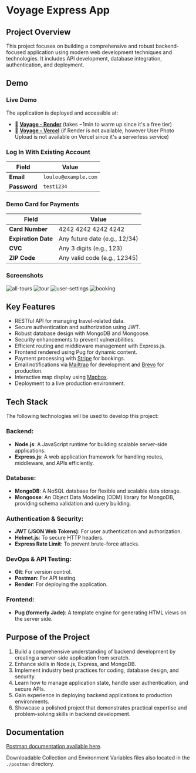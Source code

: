 # Voyage Express App

## Project Overview

This project focuses on building a comprehensive and robust backend-focused application using modern web development techniques and technologies. It includes API development, database integration, authentication, and deployment.

## Demo

### Live Demo

The application is deployed and accessible at:

- 🔗 **[Voyage - Render](https://voyage-3l5r.onrender.com/)** (takes ~1min to warm up since it's a free tier)
- 🔗 **[Voyage - Vercel](https://voyage-hazel.vercel.app/)** (if Render is not available, however User Photo Upload is not available on Vercel since it's a serverless service)

### Log In With Existing Account

| Field        | Value                |
| ------------ | -------------------- |
| **Email**    | `loulou@example.com` |
| **Password** | `test1234`           |

### Demo Card for Payments

| Field               | Value                         |
| ------------------- | ----------------------------- |
| **Card Number**     | 4242 4242 4242 4242           |
| **Expiration Date** | Any future date (e.g., 12/34) |
| **CVC**             | Any 3 digits (e.g., 123)      |
| **ZIP Code**        | Any valid code (e.g., 12345)  |

### Screenshots

![all-tours](./public/demo/all-tours-min.png)
![tour](./public/demo/tour-min.png)
![user-settings](./public/demo/user-settings-min.png)
![booking](./public/demo/booking-min.png)

## Key Features

- RESTful API for managing travel-related data.
- Secure authentication and authorization using JWT.
- Robust database design with MongoDB and Mongoose.
- Security enhancements to prevent vulnerabilities.
- Efficient routing and middleware management with Express.js.
- Frontend rendered using Pug for dynamic content.
- Payment processing with [Stripe](https://stripe.com/) for bookings.
- Email notifications via [Mailtrap](https://mailtrap.io/) for development and [Brevo](https://www.brevo.com/) for production.
- Interactive map display using [Mapbox](https://www.mapbox.com/).
- Deployment to a live production environment.

## Tech Stack

The following technologies will be used to develop this project:

### Backend:

- **Node.js**: A JavaScript runtime for building scalable server-side applications.
- **Express.js**: A web application framework for handling routes, middleware, and APIs efficiently.

### Database:

- **MongoDB**: A NoSQL database for flexible and scalable data storage.
- **Mongoose**: An Object Data Modeling (ODM) library for MongoDB, providing schema validation and query building.

### Authentication & Security:

- **JWT (JSON Web Tokens)**: For user authentication and authorization.
- **Helmet.js**: To secure HTTP headers.
- **Express Rate Limit**: To prevent brute-force attacks.

### DevOps & API Testing:

- **Git**: For version control.
- **Postman**: For API testing.
- **Render**: For deploying the application.

### Frontend:

- **Pug (formerly Jade)**: A template engine for generating HTML views on the server side.

## Purpose of the Project

1. Build a comprehensive understanding of backend development by creating a server-side application from scratch.
2. Enhance skills in Node.js, Express, and MongoDB.
3. Implement industry best practices for coding, database design, and security.
4. Learn how to manage application state, handle user authentication, and secure APIs.
5. Gain experience in deploying backend applications to production environments.
6. Showcase a polished project that demonstrates practical expertise and problem-solving skills in backend development.

## Documentation

[Postman documentation available here](https://www.postman.com/winter-spaceship-900256/voyage/collection/rpifg12/voyage-travel-app).

Downloadable Collection and Environment Variables files also located in the `./postman` directory.
